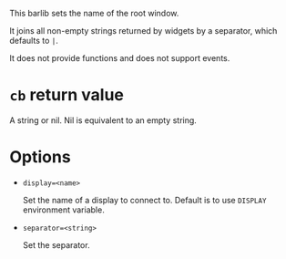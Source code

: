 This barlib sets the name of the root window.

It joins all non-empty strings returned by widgets by a separator, which defaults to ` | `.

It does not provide functions and does not support events.

`cb` return value
===
A string or nil. Nil is equivalent to an empty string.

Options
===
* `display=<name>`

  Set the name of a display to connect to. Default is to use `DISPLAY` environment variable.

* `separator=<string>`

  Set the separator.
